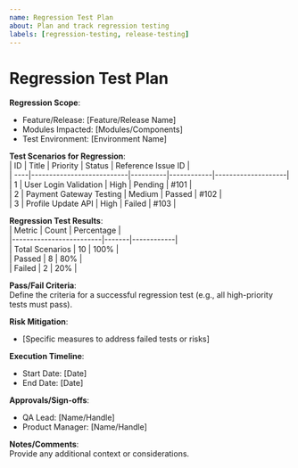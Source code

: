 ```yaml
---
name: Regression Test Plan
about: Plan and track regression testing
labels: [regression-testing, release-testing]
---
```


# Regression Test Plan

**Regression Scope**:

- Feature/Release: [Feature/Release Name]
- Modules Impacted: [Modules/Components]
- Test Environment: [Environment Name]

**Test Scenarios for Regression**:  
| ID | Title | Priority | Status | Reference Issue ID |  
| ----|---------------------------|----------|------------|--------------------|  
| 1 | User Login Validation | High | Pending | #101 |  
| 2 | Payment Gateway Testing | Medium | Passed | #102 |  
| 3 | Profile Update API | High | Failed | #103 |

**Regression Test Results**:  
| Metric | Count | Percentage |  
|-------------------------|-------|------------|  
| Total Scenarios | 10 | 100% |  
| Passed | 8 | 80% |  
| Failed | 2 | 20% |

**Pass/Fail Criteria**:  
Define the criteria for a successful regression test (e.g., all high-priority tests must pass).

**Risk Mitigation**:

- [Specific measures to address failed tests or risks]

**Execution Timeline**:

- Start Date: [Date]
- End Date: [Date]

**Approvals/Sign-offs**:

- QA Lead: [Name/Handle]
- Product Manager: [Name/Handle]

**Notes/Comments**:  
Provide any additional context or considerations.
